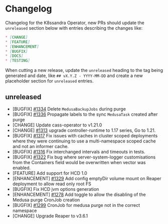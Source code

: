 # Changelog

Changelog for the K8ssandra Operator, new PRs should update the `unreleased` section below with entries describing the changes like:

```markdown
* [CHANGE]
* [FEATURE]
* [ENHANCEMENT]
* [BUGFIX]
* [DOCS]
* [TESTING]
```

When cutting a new release, update the `unreleased` heading to the tag being generated and date, like `## vX.Y.Z - YYYY-MM-DD` and create a new placeholder section for  `unreleased` entries.

## unreleased

* [BUGFIX] [#1334](https://github.com/k8ssandra/k8ssandra-operator/issues/1334) Delete `MedusaBackupJobs` during purge
* [BUGFIX] [#1336](https://github.com/k8ssandra/k8ssandra-operator/issues/1336) Propagate labels to the sync `MedusaTask` created after purge
* [CHANGE] []() Update cass-operator to v1.21.0
* [CHANGE] [#1313](https://github.com/k8ssandra/k8ssandra-operator/issues/1313) upgrade controller-runtime to 1.17 series, Go to 1.21.
* [BUGFIX] [#1317](https://github.com/k8ssandra/k8ssandra-operator/issues/1317) Fix issues with caches in cluster scoped deployments where they were continuing to use a multi-namespace scoped cache and not an informer cache.
* [BUGFIX] [#1316](https://github.com/k8ssandra/k8ssandra-operator/issues/1316) Fix interchanged intervals and timeouts in tests.
* [BUGFIX] [#1322](https://github.com/k8ssandra/k8ssandra-operator/issues/1322) Fix bug where server-system-logger customisations from the Containers field would be overwritten when vector was enabled. 
* [FEATURE] Add support for HCD 1.0
* [ENHANCEMENT] [#1329](https://github.com/k8ssandra/k8ssandra-operator/issues/1329) Add config emptyDir volume mount on Reaper deployment to allow read only root FS
* [BUGFIX] Fix HCD jvm options generation
* [ENHANCEMENT] [#1278](https://github.com/k8ssandra/k8ssandra-operator/issues/1278) Add toggle to allow the disabling of the Medusa purge CronJob creation
* [BUGFIX] [#1299](https://github.com/k8ssandra/k8ssandra-operator/issues/1299) CronJob for medusa purge not in the correct namespace
* [CHANGE] Upgrade Reaper to v3.6.1
